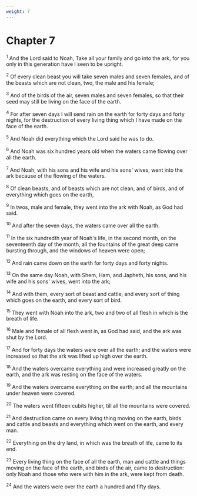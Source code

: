 ```yaml
---
weight: 7
---
```


# Chapter 7

<sup>1</sup> And the Lord said to Noah, Take all your family and go into the ark, for you only in this generation have I seen to be upright. 

<sup>2</sup> Of every clean beast you will take seven males and seven females, and of the beasts which are not clean, two, the male and his female; 

<sup>3</sup> And of the birds of the air, seven males and seven females, so that their seed may still be living on the face of the earth. 

<sup>4</sup> For after seven days I will send rain on the earth for forty days and forty nights, for the destruction of every living thing which I have made on the face of the earth. 

<sup>5</sup> And Noah did everything which the Lord said he was to do. 

<sup>6</sup> And Noah was six hundred years old when the waters came flowing over all the earth. 

<sup>7</sup> And Noah, with his sons and his wife and his sons' wives, went into the ark because of the flowing of the waters. 

<sup>8</sup> Of clean beasts, and of beasts which are not clean, and of birds, and of everything which goes on the earth, 

<sup>9</sup> In twos, male and female, they went into the ark with Noah, as God had said. 

<sup>10</sup> And after the seven days, the waters came over all the earth. 

<sup>11</sup> In the six hundredth year of Noah's life, in the second month, on the seventeenth day of the month, all the fountains of the great deep came bursting through, and the windows of heaven were open; 

<sup>12</sup> And rain came down on the earth for forty days and forty nights. 

<sup>13</sup> On the same day Noah, with Shem, Ham, and Japheth, his sons, and his wife and his sons' wives, went into the ark; 

<sup>14</sup> And with them, every sort of beast and cattle, and every sort of thing which goes on the earth, and every sort of bird. 

<sup>15</sup> They went with Noah into the ark, two and two of all flesh in which is the breath of life. 

<sup>16</sup> Male and female of all flesh went in, as God had said, and the ark was shut by the Lord. 

<sup>17</sup> And for forty days the waters were over all the earth; and the waters were increased so that the ark was lifted up high over the earth. 

<sup>18</sup> And the waters overcame everything and were increased greatly on the earth, and the ark was resting on the face of the waters. 

<sup>19</sup> And the waters overcame everything on the earth; and all the mountains under heaven were covered. 

<sup>20</sup> The waters went fifteen cubits higher, till all the mountains were covered. 

<sup>21</sup> And destruction came on every living thing moving on the earth, birds and cattle and beasts and everything which went on the earth, and every man. 

<sup>22</sup> Everything on the dry land, in which was the breath of life, came to its end. 

<sup>23</sup> Every living thing on the face of all the earth, man and cattle and things moving on the face of the earth, and birds of the air, came to destruction: only Noah and those who were with him in the ark, were kept from death. 

<sup>24</sup> And the waters were over the earth a hundred and fifty days. 


